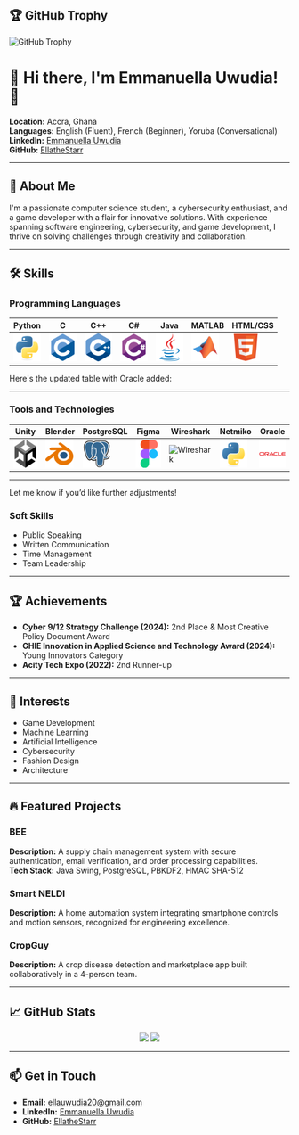 ## 🏆 GitHub Trophy
![GitHub Trophy](https://github-profile-trophy.vercel.app/?username=ellathestarr&theme=algolia)

# 🌟 Hi there, I'm Emmanuella Uwudia! 👋  

**Location:** Accra, Ghana  
**Languages:** English (Fluent), French (Beginner), Yoruba (Conversational)  
**LinkedIn:** [Emmanuella Uwudia](https://www.linkedin.com/in/emmanuella-uwudia)  
**GitHub:** [EllatheStarr](https://github.com/EllatheStarr)

---

## 🚀 About Me  

I'm a passionate computer science student, a cybersecurity enthusiast, and a game developer with a flair for innovative solutions. With experience spanning software engineering, cybersecurity, and game development, I thrive on solving challenges through creativity and collaboration.  

---

## 🛠 Skills  

### **Programming Languages**  
| Python | C | C++ | C# | Java | MATLAB | HTML/CSS |  
|--------|---|-----|----|------|--------|-----------|  
| <img src="https://github.com/devicons/devicon/blob/master/icons/python/python-original.svg" title="Python" alt="Python" width="50" height="50"/> | <img src="https://github.com/devicons/devicon/blob/master/icons/c/c-original.svg" title="C" alt="C" width="50" height="50"/> | <img src="https://github.com/devicons/devicon/blob/master/icons/cplusplus/cplusplus-original.svg" title="C++" alt="C++" width="50" height="50"/> | <img src="https://github.com/devicons/devicon/blob/master/icons/csharp/csharp-original.svg" title="C#" alt="C#" width="50" height="50"/> | <img src="https://github.com/devicons/devicon/blob/master/icons/java/java-original.svg" title="Java" alt="Java" width="50" height="50"/> | <img src="https://github.com/devicons/devicon/blob/master/icons/matlab/matlab-original.svg" title="MATLAB" alt="MATLAB" width="50" height="50"/> | <img src="https://github.com/devicons/devicon/blob/master/icons/html5/html5-original.svg" title="HTML" alt="HTML" width="50" height="50"/> |  

Here's the updated table with Oracle added:

---

### **Tools and Technologies**  
| Unity | Blender | PostgreSQL | Figma | Wireshark | Netmiko | Oracle |  
|-------|---------|------------|-------|-----------|----------|--------|  
| <img src="https://github.com/devicons/devicon/blob/master/icons/unity/unity-original.svg" title="Unity" alt="Unity" width="50" height="50"/> | <img src="https://github.com/devicons/devicon/blob/master/icons/blender/blender-original.svg" title="Blender" alt="Blender" width="50" height="50"/> | <img src="https://github.com/devicons/devicon/blob/master/icons/postgresql/postgresql-original.svg" title="PostgreSQL" alt="PostgreSQL" width="50" height="50"/> | <img src="https://github.com/devicons/devicon/blob/master/icons/figma/figma-original.svg" title="Figma" alt="Figma" width="50" height="50"/> | <img src="https://github.com/devicons/devicon/blob/master/icons/wireshark/wireshark-original.svg" title="Wireshark" alt="Wireshark" width="50" height="50"/> | <img src="https://github.com/devicons/devicon/blob/master/icons/python/python-original.svg" title="Netmiko" alt="Netmiko" width="50" height="50"/> | <img src="https://github.com/devicons/devicon/blob/master/icons/oracle/oracle-original.svg" title="Oracle" alt="Oracle" width="50" height="50"/> |  

--- 

Let me know if you’d like further adjustments!

### **Soft Skills**  
- Public Speaking  
- Written Communication  
- Time Management  
- Team Leadership  

---

## 🏆 Achievements  

- **Cyber 9/12 Strategy Challenge (2024):** 2nd Place & Most Creative Policy Document Award  
- **GHIE Innovation in Applied Science and Technology Award (2024):** Young Innovators Category  
- **Acity Tech Expo (2022):** 2nd Runner-up  

---

## 🌱 Interests  

- Game Development  
- Machine Learning  
- Artificial Intelligence  
- Cybersecurity  
- Fashion Design  
- Architecture  

---

## 🔥 Featured Projects  

### **BEE**  
**Description:** A supply chain management system with secure authentication, email verification, and order processing capabilities.  
**Tech Stack:** Java Swing, PostgreSQL, PBKDF2, HMAC SHA-512  

### **Smart NELDI**  
**Description:** A home automation system integrating smartphone controls and motion sensors, recognized for engineering excellence.  

### **CropGuy**  
**Description:** A crop disease detection and marketplace app built collaboratively in a 4-person team.  

---

## 📈 GitHub Stats  

<div align="center">
  <img src="https://streak-stats.demolab.com/?user=EllatheStarr&theme=transparent" height="180em" />
  <img src="https://github-readme-stats.vercel.app/api/top-langs/?username=EllatheStarr&layout=compact&theme=transparent" height="180em" />
</div>  

---

## 📫 Get in Touch  

- **Email:** [ellauwudia20@gmail.com](mailto:ellauwudia20@gmail.com)  
- **LinkedIn:** [Emmanuella Uwudia](https://www.linkedin.com/in/emmanuella-uwudia)  
- **GitHub:** [EllatheStarr](https://github.com/EllatheStarr)  

